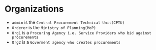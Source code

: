 # Organizations
- `admin` is the `Central Procurement Technical Unit(CPTU)`
- `Orderer` is the `Ministry of Planning(MoP)`
- `Org1` is a `Procuring Agency i.e. Service Providers who bid against procurements`
- `Org2` is a `Goverment agency who creates procurements`